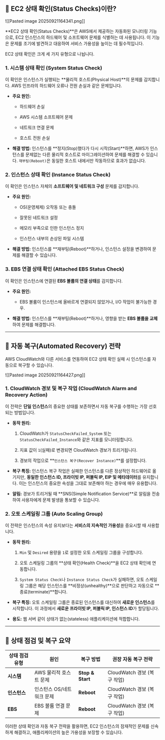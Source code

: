 
## 🚦 EC2 상태 확인(Status Checks)이란?

![[Pasted image 20250921164341.png]]

**EC2 상태 확인(Status Checks)**은 AWS에서 제공하는 자동화된 모니터링 기능으로, EC2 인스턴스의 하드웨어 및 소프트웨어 문제를 식별하는 데 사용됩니다. 이 기능은 문제를 조기에 발견하고 대응하여 서비스 가용성을 높이는 데 필수적입니다.

EC2 상태 확인은 크게 세 가지 유형으로 나뉩니다.

### 1. 시스템 상태 확인 (System Status Check)

이 확인은 인스턴스가 실행되는 **물리적 호스트(Physical Host)**의 문제를 감지합니다. AWS 인프라의 하드웨어 오류나 전원 손실과 같은 문제입니다.

- **주요 원인:**
    
    - 하드웨어 손실
        
    - AWS 시스템 소프트웨어 문제
        
    - 네트워크 연결 문제
        
    - 호스트 전원 손실
        
- **해결 방법:** 인스턴스를 **정지(Stop)했다가 다시 시작(Start)**하면, AWS가 인스턴스를 문제없는 다른 물리적 호스트로 마이그레이션하여 문제를 해결할 수 있습니다. `재부팅(Reboot)`은 동일한 호스트 내에서만 작동하므로 효과가 없습니다.
    

### 2. 인스턴스 상태 확인 (Instance Status Check)

이 확인은 인스턴스 자체의 **소프트웨어 및 네트워크 구성** 문제를 감지합니다.

- **주요 원인:**
    
    - OS(운영체제) 오작동 또는 충돌
        
    - 잘못된 네트워크 설정
        
    - 메모리 부족으로 인한 인스턴스 정지
        
    - 인스턴스 내부의 손상된 파일 시스템
        
- **해결 방법:** 인스턴스를 **재부팅(Reboot)**하거나, 인스턴스 설정을 변경하여 문제를 해결할 수 있습니다.
    

### 3. EBS 연결 상태 확인 (Attached EBS Status Check)

이 확인은 인스턴스에 연결된 **EBS 볼륨의 연결 상태**를 감지합니다.

- **주요 원인:**
    
    - EBS 볼륨이 인스턴스에 올바르게 연결되지 않았거나, I/O 작업이 불가능한 경우.
        
- **해결 방법:** 인스턴스를 **재부팅(Reboot)**하거나, 영향을 받는 **EBS 볼륨을 교체**하여 문제를 해결합니다.
    

---

## 🤖 자동 복구(Automated Recovery) 전략

AWS CloudWatch와 다른 서비스를 연동하여 EC2 상태 확인 실패 시 인스턴스를 자동으로 복구할 수 있습니다.

![[Pasted image 20250921164427.png]]

### 1. CloudWatch 경보 및 복구 작업 (CloudWatch Alarm and Recovery Action)

이 전략은 **단일 인스턴스**의 중요한 상태를 보존하면서 자동 복구를 수행하는 가장 선호되는 방법입니다.

- **동작 원리:**
    
    1. CloudWatch가 `StatusCheckFailed_System` 또는 `StatusCheckFailed_Instance`와 같은 지표를 모니터링합니다.
        
    2. 지표 값이 `1`(실패)로 변경되면 CloudWatch 경보가 트리거됩니다.
        
    3. 경보의 작업으로 **`인스턴스 복구(Recover Instance)`**를 설정합니다.
        
- **복구 특징:** 인스턴스 복구 작업은 실패한 인스턴스를 다른 정상적인 하드웨어로 옮기지만, **동일한 인스턴스 ID, 프라이빗 IP, 퍼블릭 IP, EIP 및 메타데이터**를 유지합니다. 이는 인스턴스의 중요한 속성을 그대로 보존해야 하는 경우에 매우 유용합니다.
    
- **알림:** 경보가 트리거될 때 **SNS(Simple Notification Service)**로 알림을 전송하여 사용자에게 문제 발생을 통보할 수 있습니다.
    

### 2. 오토 스케일링 그룹 (Auto Scaling Group)

이 전략은 인스턴스의 속성 유지보다는 **서비스의 지속적인 가용성**을 중요시할 때 사용합니다.

- **동작 원리:**
    
    1. `Min` 및 `Desired` 용량을 `1`로 설정한 오토 스케일링 그룹을 구성합니다.
        
    2. 오토 스케일링 그룹의 **상태 확인(Health Check)**을 EC2 상태 확인에 연동합니다.
        
    3. `System Status Check`나 `Instance Status Check`가 실패하면, 오토 스케일링 그룹은 해당 인스턴스를 **비정상(unhealthy)**으로 판단하고 자동으로 **종료(terminate)**합니다.
        
- **복구 특징:** 오토 스케일링 그룹은 종료된 인스턴스를 대신하여 **새로운 인스턴스**를 시작합니다. 이 과정에서 **새로운 프라이빗 IP, 퍼블릭 IP, 인스턴스 ID**가 할당됩니다.
    
- **용도:** 웹 서버 같이 상태가 없는(stateless) 애플리케이션에 적합합니다.
    

---

## 📝 상태 점검 및 복구 요약

|상태 점검 유형|원인|복구 방법|권장 자동 복구 전략|
|---|---|---|---|
|**시스템**|AWS 물리적 호스트 문제|**Stop & Start**|CloudWatch 경보 (복구 작업)|
|**인스턴스**|인스턴스 OS/네트워크 문제|**Reboot**|CloudWatch 경보 (복구 작업)|
|**EBS**|EBS 볼륨 연결 문제|**Reboot**|CloudWatch 경보 (복구 작업)|

이러한 상태 확인과 자동 복구 전략을 활용하면, EC2 인스턴스의 잠재적인 문제를 신속하게 해결하고, 애플리케이션의 높은 가용성을 보장할 수 있습니다.
